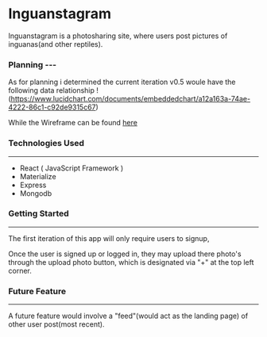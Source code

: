 # Inguanstagram
 
 Inguanstagram is a photosharing site, where users post pictures of inguanas(and other reptiles).

### Planning ---
As for planning i determined the current iteration v0.5 woule have the following data relationship !(https://www.lucidchart.com/documents/embeddedchart/a12a163a-74ae-4222-86c1-c92de9315c67)

While the Wireframe can be found [here](https://www.figma.com/file/G7tU7sUVpKv5XuszG0NEpkUb/Untitled?node-id=5%3A3)

### Technologies Used
---
* React ( JavaScript Framework )
* Materialize
* Express
* Mongodb

### Getting Started
---
The first iteration of this app will  only require users to signup, 

Once the user is signed up or logged in, they
may upload there photo's through the upload photo button, which is designated via "+" at the top left corner.

### Future Feature
---
A future feature would involve a "feed"(would act as the landing page) of other user post(most recent).
